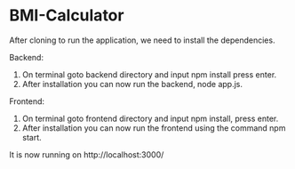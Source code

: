 # BMI-Calculator

After cloning to run the application, we need to install the dependencies.

Backend:
1. On terminal goto backend directory and input npm install press enter.
2. After installation you can now run the backend, node app.js.

Frontend:
1. On terminal goto frontend directory and input npm install, press enter.
2. After installation you can now run the frontend using the command npm start.

It is now running on http://localhost:3000/
